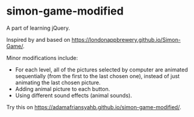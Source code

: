 # simon-game-modified

A part of learning jQuery. 

Inspired by and based on https://londonappbrewery.github.io/Simon-Game/.

Minor modifications include: 
- For each level, all of the pictures selected by computer are animated sequentially (from the first to the last chosen one), instead of just animating the last chosen picture.
- Adding animal picture to each button.
- Using different sound effects (animal sounds). 

Try this on https://adamafriansyahb.github.io/simon-game-modified/.
